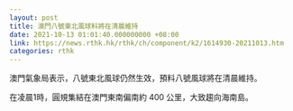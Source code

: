 ```yaml
---
layout: post
title: 澳門八號東北風球料將在清晨維持
date: 2021-10-13 01:01:40.000000000 +08:00
link: https://news.rthk.hk/rthk/ch/component/k2/1614930-20211013.htm
categories: rthk
---
```


澳門氣象局表示，八號東北風球仍然生效，預料八號風球將在清晨維持。

在凌晨1時，圓規集結在澳門東南偏南約 400 公里，大致趨向海南島。
